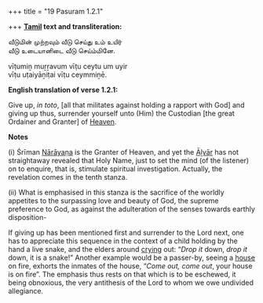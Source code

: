 +++
title = "19 Pasuram 1.2.1"

+++
**[Tamil](/definition/tamil#history "show Tamil definitions") text and transliteration:**

வீடுமின் முற்றவும் வீடு செய்து உம் உயிர்  
வீடு உடையானிடை வீடு செய்ம்மினே.

vīṭumiṉ muṟṟavum vīṭu ceytu um uyir  
vīṭu uṭaiyāṉiṭai vīṭu ceymmiṉē.

**English translation of verse 1.2.1:**

Give up, *in toto*, [all that militates against holding a rapport with God] and giving up thus, surrender yourself unto (Him) the Custodian [the great Ordainer and Granter] of [Heaven](/definition/heaven#history "show Heaven definitions").

**Notes**

\(i\) Śrīman [Nārāyaṇa](/definition/narayana#vaishnavism "show Nārāyaṇa definitions") is the Granter of Heaven, and yet the [Āḻvār](/definition/aḻvar#vaishnavism "show Āḻvār definitions") has not straightaway revealed that Holy Name, just to set the mind (of the listener) on to enquire, that is, stimulate spiritual investigation. Actually, the revelation comes in the tenth stanza.

\(ii\) What is emphasised in this stanza is the sacrifice of the worldly appetites to the surpassing love and beauty of God, the supreme preference to God, as against the adulteration of the senses towards earthly disposition-

If giving up has been mentioned first and surrender to the Lord next, one has to appreciate this sequence in the context of a child holding by the hand a live snake, and the elders around [crying](/definition/crying#history "show crying definitions") out: “*Drop it* down, *drop it* down, it is a snake!” Another example would be a passer-by, seeing a [house](/definition/house#history "show house definitions") on fire, exhorts the inmates of the house, “*Come out, come out*, your house is on fire”. The emphasis thus rests on that which is to be eschewed, it being obnoxious, the very antithesis of the Lord to whom we owe undivided allegiance.


